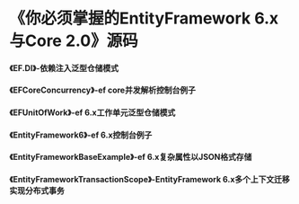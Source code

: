 # 《你必须掌握的EntityFramework 6.x与Core 2.0》源码


#### 《EF.DI》-依赖注入泛型仓储模式
#### 《EFCoreConcurrency》-ef core并发解析控制台例子
#### 《EFUnitOfWork》-ef 6.x工作单元泛型仓储模式
#### 《EntityFramework6》-ef 6.x控制台例子
#### 《EntityFrameworkBaseExample》-ef 6.x复杂属性以JSON格式存储
#### 《EntityFrameworkTransactionScope》-EntityFramework 6.x多个上下文迁移实现分布式事务
